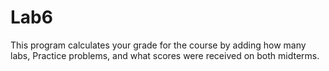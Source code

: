 # Lab6
This program calculates your grade for the course by adding how many labs, Practice problems, and what scores were received on both midterms.
